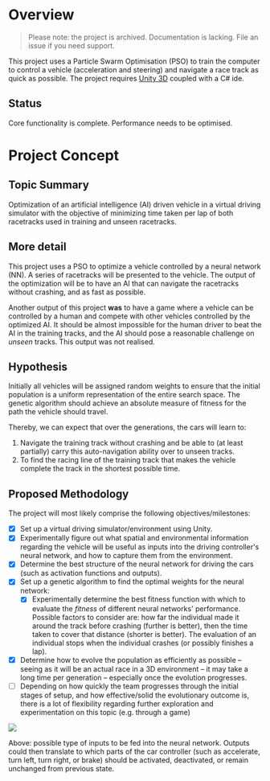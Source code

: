 # Overview

> Please note: the project is archived. Documentation is lacking. File an issue if you need support.

This project uses a Particle Swarm Optimisation (PSO) to train the computer to control a vehicle (acceleration and steering) and navigate a race track as quick as possible. The project requires [Unity 3D](https://unity.com/) coupled with a C# ide.

## Status
Core functionality is complete. Performance needs to be optimised.

# Project Concept

## Topic Summary

Optimization of an artificial intelligence (AI) driven vehicle in a virtual driving simulator with the objective of minimizing time taken per lap of both racetracks used in training and unseen racetracks.

## More detail

This project uses a PSO to optimize a vehicle controlled by a neural network (NN). A series of racetracks will be presented to the vehicle. The output of the optimization will be to have an AI that can navigate the racetracks without crashing, and as fast as possible. 

Another output of this project **was** to have a game where a vehicle can be controlled by a human and compete with other vehicles controlled by the optimized AI. It should be almost impossible for the human driver to beat the AI in the training tracks, and the AI should pose a reasonable challenge on *unseen* tracks. This output was not realised.

## Hypothesis

Initially all vehicles will be assigned random weights to ensure that the initial population is a uniform representation of the entire search space. The genetic algorithm should achieve an absolute measure of fitness for the path the vehicle should travel.

Thereby, we can expect that over the generations, the cars will learn to:

1. Navigate the training track without crashing and be able to (at least partially) carry this auto-navigation ability over to unseen tracks.
2. To find the racing line of the training track that makes the vehicle complete the track in the shortest possible time.

## Proposed Methodology

The project will most likely comprise the following objectives/milestones:

- [x] Set up a virtual driving simulator/environment using Unity.
- [x] Experimentally figure out what spatial and environmental information regarding the vehicle will be useful as inputs into the driving controller&#39;s neural network, and how to capture them from the environment.
- [x] Determine the best structure of the neural network for driving the cars (such as activation functions and outputs).
- [x] Set up a genetic algorithm to find the optimal weights for the neural network:
  - [x] Experimentally determine the best fitness function with which to evaluate the *fitness* of different neural networks' performance. Possible factors to consider are: how far the individual made it around the track before crashing (further is better), then the time taken to cover that distance (shorter is better). The evaluation of an individual stops when the individual crashes (or possibly finishes a lap).
- [x] Determine how to evolve the population as efficiently as possible – seeing as it will be an actual race in a 3D environment – it may take a long time per generation – especially once the evolution progresses.
- [ ] Depending on how quickly the team progresses through the initial stages of setup, and how effective/solid the evolutionary outcome is, there is a lot of flexibility regarding further exploration and experimentation on this topic (e.g. through a game)
 
![](_HiddenFiles/CarImage.png)
 
Above: possible type of inputs to be fed into the neural network. Outputs could then translate to which parts of the car controller (such as accelerate, turn left, turn right, or brake) should be activated, deactivated, or remain unchanged from previous state.
